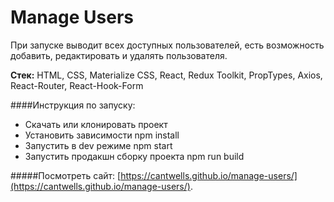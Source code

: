 # Manage Users

При запуске выводит всех доступных пользователей, есть возможность добавить, редактировать и удалять пользователя.

**Стек:** HTML, CSS, Materialize CSS, React, Redux Toolkit, PropTypes, Axios, React-Router, React-Hook-Form

####Инструкция по запуску:

-   Скачать или клонировать проект
-   Установить зависимости npm install
-   Запустить в dev режиме npm start
-   Запустить продакшн сборку проекта npm run build

#####Посмотреть сайт:
[https://cantwells.github.io/manage-users/](https://cantwells.github.io/manage-users/).
